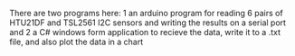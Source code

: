 There are two programs here:
  1 an arduino program for reading 6 pairs of HTU21DF and TSL2561 I2C sensors and writing the results on a serial port and
  2 a C# windows form application to recieve the data, write it to a .txt file, and also plot the data in a chart

